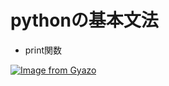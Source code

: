 # pythonの基本文法

- print関数

[![Image from Gyazo](https://i.gyazo.com/c96b272256ff893a0ecab16677276375.gif)](https://gyazo.com/c96b272256ff893a0ecab16677276375)

